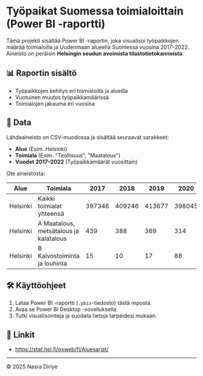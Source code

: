 # Työpaikat Suomessa toimialoittain (Power BI -raportti)

Tämä projekti sisältää Power BI -raportin, joka visualisoi työpaikkojen määrää toimialoilla ja Uudenmaan alueella Suomessa vuosina 2017–2022. Aineisto on peräisin **Helsingin seudun avoimista tilastotietokannoista**.

## 📊 Raportin sisältö
- Työpaikkojen kehitys eri toimialoilla ja alueilla
- Vuotuinen muutos työpaikkamäärissä
- Toimialojen jakauma eri vuosina

## 📂 Data
Lähdeaineisto on CSV-muodossa ja sisältää seuraavat sarakkeet:
- **Alue** (Esim. Helsinki)
- **Toimiala** (Esim. "Teollisuus", "Maatalous")
- **Vuodet 2017–2022** (Työpaikkamäärät vuosittain)

Ote aineistosta:

| Alue      | Toimiala                                  | 2017  | 2018  | 2019  | 2020  | 2021  | 2022  |
|-----------|------------------------------------------|-------|-------|-------|-------|-------|-------|
| Helsinki  | Kaikki toimialat yhteensä               | 397346| 409246| 413677| 398045| 416086| 426738|
| Helsinki  | A Maatalous, metsätalous ja kalatalous  | 439   | 388   | 369   | 314   | 380   | 403   |
| Helsinki  | B Kaivostoiminta ja louhinta           | 15    | 10    | 17    | 88    | 60    | 62    |

## 🛠 Käyttöohjeet
1. Lataa Power BI -raportti (`.pbix`-tiedosto) tästä reposta.
2. Avaa se Power BI Desktop -sovelluksella.
3. Tutki visualisointeja ja suodata tietoja tarpeidesi mukaan.

## 🔗 Linkit
- https://stat.hel.fi/pxweb/fi/Aluesarjat/


---
© 2025 Nasra Diriye
